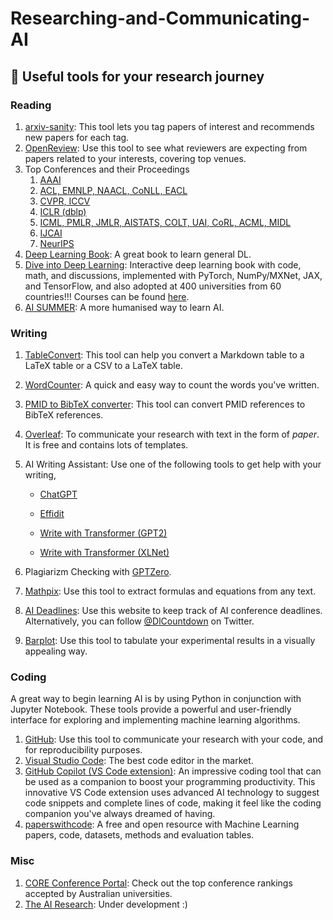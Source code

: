 # Researching-and-Communicating-AI

## :nut_and_bolt: Useful tools for your research journey

### Reading
1. [arxiv-sanity](https://arxiv-sanity-lite.com/): This tool lets you tag papers of interest and recommends new papers for each tag.
2. [OpenReview](https://openreview.net/): Use this tool to see what reviewers are expecting from papers related to your interests, covering top venues.
3. Top Conferences and their Proceedings
    1. [AAAI](https://ojs.aaai.org/index.php/AAAI/issue/archive)
    2. [ACL, EMNLP, NAACL, CoNLL, EACL](https://aclanthology.org/)
    3. [CVPR, ICCV](https://openaccess.thecvf.com/menu)
    4. [ICLR (dblp)](https://dblp.org/db/conf/iclr/index.html)
    5. [ICML, PMLR, JMLR, AISTATS, COLT, UAI, CoRL, ACML, MIDL](https://proceedings.mlr.press/)
    6. [IJCAI](https://www.ijcai.org/past_proceedings)
    7. [NeurIPS](https://papers.nips.cc/)
4. [Deep Learning Book](https://www.deeplearningbook.org/): A great book to learn general DL.
5. [Dive into Deep Learning](https://d2l.ai/): Interactive deep learning book with code, math, and discussions, implemented with PyTorch, NumPy/MXNet, JAX, and TensorFlow, and also adopted at 400 universities from 60 countries!!! Courses can be found [here](https://courses.d2l.ai/).
6. [AI SUMMER](https://theaisummer.com/): A more humanised way to learn AI.


### Writing
1. [TableConvert](https://tableconvert.com/): This tool can help you convert a Markdown table to a LaTeX table or a CSV to a LaTeX table.
2. [WordCounter](https://wordcounter.net/): A quick and easy way to count the words you've written.
3. [PMID to BibTeX converter](https://www.bibtex.com/c/pmid-to-bibtex-converter/): This tool can convert PMID references to BibTeX references.
4. [Overleaf](https://www.overleaf.com/): To communicate your research with text in the form of *paper*. It is free and contains lots of templates.
5. AI Writing Assistant: Use one of the following tools to get help with your writing,
  
    - [ChatGPT](https://chat.openai.com/chat)

    - [Effidit](https://effidit.qq.com/demo)

    - [Write with Transformer (GPT2)](https://transformer.huggingface.co/doc/gpt2-large)

    - [Write with Transformer (XLNet)](https://transformer.huggingface.co/doc/xlnet)

6. Plagiarizm Checking with [GPTZero](https://gptzero.me/).
7. [Mathpix](https://mathpix.com/): Use this tool to extract formulas and equations from any text.
8. [AI Deadlines](https://aideadlin.es/): Use this website to keep track of AI conference deadlines. Alternatively, you can follow [@DlCountdown](https://twitter.com/DlCountdown) on Twitter.
9. [Barplot](https://www.python-graph-gallery.com/barplot/): Use this tool to tabulate your experimental results in a visually appealing way. 

### Coding
A great way to begin learning AI is by using Python in conjunction with Jupyter Notebook. These tools provide a powerful and user-friendly interface for exploring and implementing machine learning algorithms.
1. [GitHub](https://github.com/): Use this tool to communicate your research with your code, and for reproducibility purposes.
2. [Visual Studio Code](https://code.visualstudio.com/): The best code editor in the market.
3. [GitHub Copilot (VS Code extension)](https://github.com/features/copilot): An impressive coding tool that can be used as a companion to boost your programming productivity. This innovative VS Code extension uses advanced AI technology to suggest code snippets and complete lines of code, making it feel like the coding companion you've always dreamed of having.
4. [paperswithcode](https://paperswithcode.com/): A free and open resource with Machine Learning papers, code, datasets, methods and evaluation tables.


### Misc

1. [CORE Conference Portal](http://portal.core.edu.au/conf-ranks/): Check out the top conference rankings accepted by Australian universities.
2. [The AI Research](http://theairesearch.com/): Under development :)
